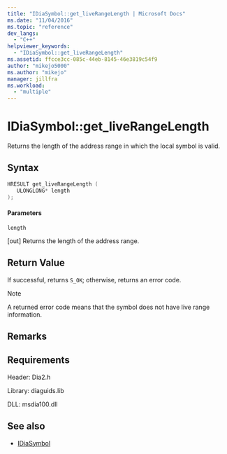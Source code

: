```yaml
---
title: "IDiaSymbol::get_liveRangeLength | Microsoft Docs"
ms.date: "11/04/2016"
ms.topic: "reference"
dev_langs:
  - "C++"
helpviewer_keywords:
  - "IDiaSymbol::get_liveRangeLength"
ms.assetid: ffcce3cc-085c-44eb-8145-46e3819c54f9
author: "mikejo5000"
ms.author: "mikejo"
manager: jillfra
ms.workload:
  - "multiple"
---
```

# IDiaSymbol::get_liveRangeLength
Returns the length of the address range in which the local symbol is valid.

## Syntax

```C++
HRESULT get_liveRangeLength ( 
   ULONGLONG* length
);
```

#### Parameters
 `length`

[out] Returns the length of the address range.

## Return Value
 If successful, returns `S_OK`; otherwise, returns an error code.

> [!NOTE]
> A returned error code means that the symbol does not have live range information.

## Remarks

## Requirements
 Header: Dia2.h

 Library: diaguids.lib

 DLL: msdia100.dll

## See also
- [IDiaSymbol](../../debugger/debug-interface-access/idiasymbol.md)